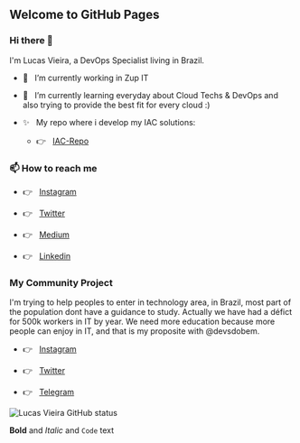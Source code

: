 ## Welcome to GitHub Pages

### Hi there 👋

  I'm Lucas Vieira, a DevOps Specialist living in Brazil.

- 🔭 &nbsp; I’m currently working in Zup IT

- 🌱 &nbsp; I’m currently learning everyday about Cloud Techs & DevOps and also trying to provide the best fit for every cloud :)

- ✨ &nbsp; My repo where i develop my IAC solutions:

     - 👉 &nbsp; [IAC-Repo](https://github.com/lucasp0r/lucasp0r-iac-public.git)

### 📫 How to reach me 

  - 👉 &nbsp; [Instagram](https://instagram.com/lucasp0r)

  - 👉 &nbsp; [Twitter](https://twitter.com/lucasp0rV2)

  - 👉 &nbsp; [Medium](https://lucasmarcelinovieira.medium.com/)

  - 👉 &nbsp; [Linkedin](https://www.linkedin.com/in/lucasvieirap0r/)

### My Community Project

  I'm trying to help peoples to enter in technology area, in Brazil, most part of the population dont have a guidance to study. Actually we have had a défict for 500k workers in IT by year. We need more education because more people can enjoy in IT, and that is my proposite with @devsdobem.

  - 👉 &nbsp; [Instagram](https://www.instagram.com/devsdobem/)

  - 👉 &nbsp; [Twitter](https://twitter.com/devsdobem/)
  
  - 👉 &nbsp; [Telegram](https://t.me/joinchat/Cd-SEALZeg9iZWY5)



![Lucas Vieira GitHub status](https://github-readme-stats.vercel.app/api/?username=lucasp0r&count_private=true&show_icons=true&theme=dark)



**Bold** and _Italic_ and `Code` text

```
